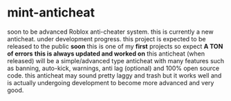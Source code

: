 # mint-anticheat
soon to be advanced Roblox anti-cheater system.
this is currently a new anticheat. under development progress.
this project is expected to be released to the public **soon**
this is one of my **first** projects so expect **A TON of errors**
**this is always updated and worked on**
this anticheat (when released) will be a simple/advanced type anticheat with many features such as banning, auto-kick, warnings, anti lag (optional) and 100% open source code. this anticheat may sound pretty laggy and trash but it works well and is actually undergoing development to become more advanced and very good.
